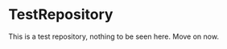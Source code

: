 TestRepository
==============

This is a test repository, nothing to be seen here. Move on now.  
 
 
   
   
   
       
                   
          
              
             
          
       
       
       
    
     
    
  
  
 
 
 
